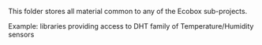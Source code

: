 This folder stores all material common to any of the Ecobox sub-projects.

Example: libraries providing access to DHT family of Temperature/Humidity sensors
